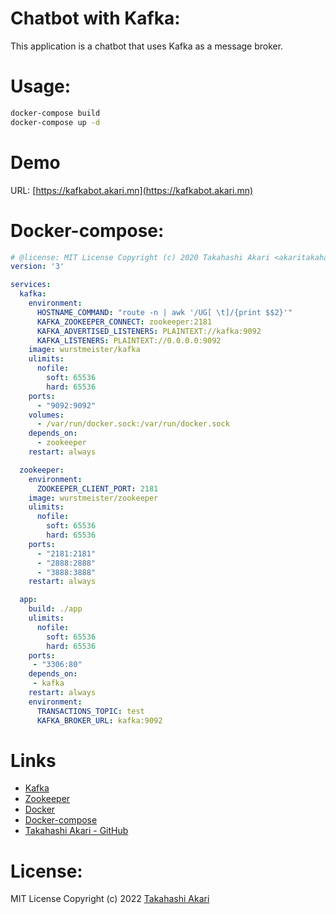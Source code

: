 # Chatbot with Kafka: 
This application is a chatbot that uses Kafka as a message broker.

# Usage:
```bash
docker-compose build
docker-compose up -d
```

# Demo
URL: [https://kafkabot.akari.mn](https://kafkabot.akari.mn)

# Docker-compose:
```yaml
# @license: MIT License Copyright (c) 2020 Takahashi Akari <akaritakahashioss@gmail.com>
version: '3'

services:
  kafka:
    environment:
      HOSTNAME_COMMAND: "route -n | awk '/UG[ \t]/{print $$2}'"
      KAFKA_ZOOKEEPER_CONNECT: zookeeper:2181
      KAFKA_ADVERTISED_LISTENERS: PLAINTEXT://kafka:9092
      KAFKA_LISTENERS: PLAINTEXT://0.0.0.0:9092
    image: wurstmeister/kafka
    ulimits:
      nofile:
        soft: 65536
        hard: 65536
    ports:
      - "9092:9092"
    volumes:
      - /var/run/docker.sock:/var/run/docker.sock
    depends_on:
      - zookeeper
    restart: always

  zookeeper:
    environment:
      ZOOKEEPER_CLIENT_PORT: 2181
    image: wurstmeister/zookeeper
    ulimits:
      nofile:
        soft: 65536
        hard: 65536
    ports:
      - "2181:2181"
      - "2888:2888"
      - "3888:3888"
    restart: always

  app:
    build: ./app
    ulimits:
      nofile:
        soft: 65536
        hard: 65536
    ports:
     - "3306:80"
    depends_on:
     - kafka
    restart: always
    environment: 
      TRANSACTIONS_TOPIC: test
      KAFKA_BROKER_URL: kafka:9092

```
# Links
- [Kafka](https://kafka.apache.org/)
- [Zookeeper](https://zookeeper.apache.org/)
- [Docker](https://www.docker.com/)
- [Docker-compose](https://docs.docker.com/compose/install/)
- [Takahashi Akari - GitHub](https://github.com/takahashi-akari)

# License:
MIT License Copyright (c) 2022 [Takahashi Akari](https://github.com/takahashi-akari)
